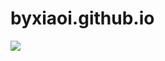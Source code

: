 # byxiaoi.github.io
<!DOCTYPE html>
<html lang="zh-cn">
  <head>
    <meta charset="utf-8"/>
    <title>
    <h1>欢迎来到by小i的主页!</h1>
    </title>
  <body>
  <img src="C:\Users\LEGION\Pictures\Saved Pictures\20201004211924.png.jpg"
  </body>
</html>
